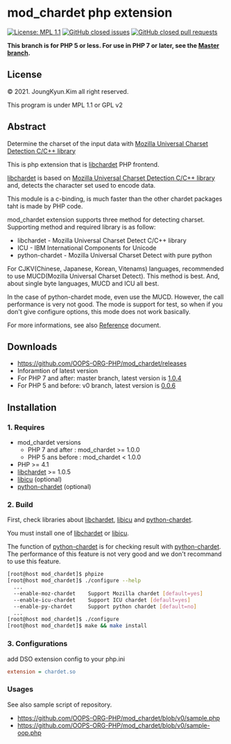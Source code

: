 mod_chardet php extension
====
[![License: MPL 1.1](https://img.shields.io/badge/License-MPL%201.1-brightgreen.svg)](https://opensource.org/licenses/MPL-1.1)
[![GitHub closed issues](https://img.shields.io/github/issues-closed-raw/OOPS-ORG-PHP/mod_chardet.svg)](https://github.com/OOPS-ORG-PHP/mod_chardet/issues?q=is%3Aissue+is%3Aclosed)
[![GitHub closed pull requests](https://img.shields.io/github/issues-pr-closed-raw/OOPS-ORG-PHP/mod_chardet.svg)](https://github.com/OOPS-ORG-PHP/mod_chardet/pulls?q=is%3Apr+is%3Aclosed)

**This branch is for PHP 5 or less.
For use in PHP 7 or later, see the [Master branch](https://github.com/oops-org-php/mod_chardet).**

## License

&copy; 2021. JoungKyun.Kim all right reserved.

This program is under MPL 1.1 or GPL v2

## Abstract

Determine the charset of the input data with [Mozilla Universal Charset Detection C/C++ library](http://lxr.mozilla.org/seamonkey/source/extensions/universalchardet/)

This is php extension that is [libchardet](https://github.com/joubgkyun/libchardet) PHP frontend.

[libchardet](https://github.com/joubgkyun/libchardet) is based on [Mozilla Universal Charset Detection C/C++ library](http://lxr.mozilla.org/seamonkey/source/extensions/universalchardet/) and, detects the character set used to encode data.

This module is a c-binding, is much faster than the other chardet packages taht is made by PHP code.

mod_chardet extension supports three method for detecting charset. Supporting method and required library is as follow:

 * libchardet - Mozilla Universal Charset Detect C/C++ library
 * ICU - IBM International Components for Unicode
 * python-chardet - Mozilla Universal Charset Detect with pure python

For CJKV(Chinese, Japanese, Korean, Vitenams) languages, recommended to use MUCD(Mozilla Universal Charset Detect). This method is best. And, about single byte languages, MUCD and ICU all best. 

In the case of python-chardet mode, even use the MUCD. However, the call performance is very not good. The mode is support for test, so when if you don't give configure options, this mode does not work basically. 

For more informations, see also [Reference](https://github.com/OOPS-ORG-PHP/mod_chardet/blob/master/Reference) document.

## Downloads
 * https://github.com/OOPS-ORG-PHP/mod_chardet/releases
 * Inforamtion of latest version
  * For PHP 7 and after: master branch, latest version is [1.0.4](https://github.com/OOPS-ORG-PHP/mod_chardet/releases/tag/1.0.4)
  * For PHP 5 and before: v0 branch, latest version is [0.0.6](https://github.com/OOPS-ORG-PHP/mod_chardet/releases/tag/0.0.6)

## Installation

### 1. Requires

 * mod_chardet versions
   * PHP 7 and after : mod_chardet >= 1.0.0
   * PHP 5 ans before : mod_chardet < 1.0.0
 * PHP >= 4.1
 * [libchardet](https://github.com/joubgkyun/libchardet) >= 1.0.5
 * [libicu](http://site.icu-project.org/) (optional)
 * [python-chardet](https://pypi.python.org/pypi/chardet) (optional)


### 2. Build

First, check libraries about [libchardet](https://github.com/joubgkyun/libchardet), [libicu](http://site.icu-project.org/) and [python-chardet](https://pypi.python.org/pypi/chardet).

You must install one of [libchardet](https://github.com/joubgkyun/libchardet) or [libicu](http://site.icu-project.org/).

The function of [python-chardet](https://pypi.python.org/pypi/chardet) is for checking result with [python-chardet](https://pypi.python.org/pypi/chardet). The performance of this feature is not very good and we don't recommand to use this feature.

```bash
[root@host mod_chardet]$ phpize
[root@host mod_chardet]$ ./configure --help
  ...
  --enable-moz-chardet    Support Mozilla chardet [default=yes]
  --enable-icu-chardet    Support ICU chardet [default=yes]
  --enable-py-chardet     Support python chardet [default=no]
  ...
[root@host mod_chardet]$ ./configure
[root@host mod_chardet]$ make && make install
```

### 3. Configurations

add DSO extension config to your php.ini

```ini
extension = chardet.so
```

### Usages

See also sample script of repository.
 * https://github.com/OOPS-ORG-PHP/mod_chardet/blob/v0/sample.php
 * https://github.com/OOPS-ORG-PHP/mod_chardet/blob/v0/sample-oop.php


